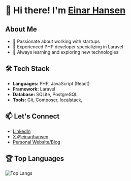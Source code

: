 # 👋 Hi there! I'm [Einar Hansen](https://github.com/einar-hansen)

## About Me
- 💼 Passionate about working with startups
- 🚀 Experienced PHP developer specializing in Laravel
- 🌱 Always learning and exploring new technologies

## 🛠️ Tech Stack
- **Languages:** PHP, JavaScript (React)
- **Framework:** Laravel
- **Database:** SQLite, PostgreSQL
- **Tools:** Git, Composer, localstack, 

## 📫 Let's Connect
- [LinkedIn](https://www.linkedin.com/in/einar-johan-hansen-2593811b/)
- [X @einarjhansen](https://x.com/einarjhansen)
- [Personal Website/Blog](https://einarhansen.dev)

## 🏆 Top Languages
![Top Langs](https://github-readme-stats.vercel.app/api/top-langs/?username=einar-hansen&layout=compact&theme=radical)

